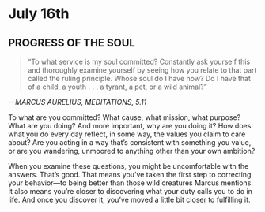 # July 16th
## PROGRESS OF THE SOUL

> “To what service is my soul committed? Constantly ask yourself this and thoroughly examine yourself by seeing how you relate to that part called the ruling principle. Whose soul do I have now? Do I have that of a child, a youth . . . a tyrant, a pet, or a wild animal?”

*—MARCUS AURELIUS, MEDITATIONS, 5.11*

To what are you committed? What cause, what mission, what purpose? What are you doing? And more important, why are you doing it? How does what you do every day reflect, in some way, the values you claim to care about? Are you acting in a way that’s consistent with something you value, or are you wandering, unmoored to anything other than your own ambition?

When you examine these questions, you might be uncomfortable with the answers. That’s good. That means you’ve taken the first step to correcting your behavior—to being better than those wild creatures Marcus mentions. It also means you’re closer to discovering what your duty calls you to do in life. And once you discover it, you’ve moved a little bit closer to fulfilling it.

